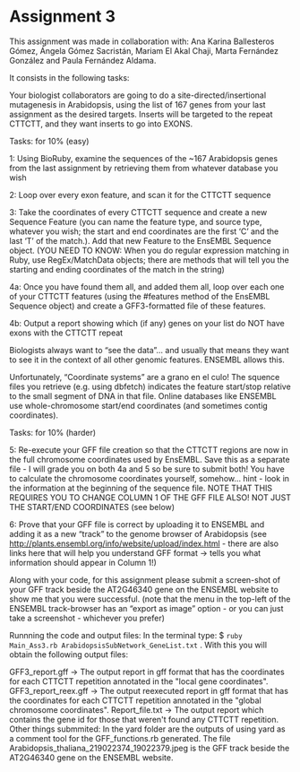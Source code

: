 # Assignment 3

This assignment was made in collaboration with: Ana Karina Ballesteros Gómez, Ángela Gómez Sacristán, Mariam El Akal Chaji, Marta Fernández González and Paula Fernández Aldama.


It consists in the following tasks:


Your biologist collaborators are going to do a site-directed/insertional mutagenesis in Arabidopsis, using the list of 167 genes from your last assignment as the desired targets. Inserts will be targeted to the repeat CTTCTT, and they want inserts to go into EXONS.

Tasks: for 10% (easy)

1: Using BioRuby, examine the sequences of the ~167 Arabidopsis genes from the last assignment by retrieving them from whatever database you wish

2: Loop over every exon feature, and scan it for the CTTCTT sequence

3: Take the coordinates of every CTTCTT sequence and create a new Sequence Feature (you can name the feature type, and source type, whatever you wish; the start and end coordinates are the first ‘C’ and the last ‘T’ of the match.). Add that new Feature to the EnsEMBL Sequence object. (YOU NEED TO KNOW: When you do regular expression matching in Ruby, use RegEx/MatchData objects; there are methods that will tell you the starting and ending coordinates of the match in the string)

4a: Once you have found them all, and added them all, loop over each one of your CTTCTT features (using the #features method of the EnsEMBL Sequence object) and create a GFF3-formatted file of these features.

4b: Output a report showing which (if any) genes on your list do NOT have exons with the CTTCTT repeat

Biologists always want to “see the data”... and usually that means they want to see it in the context of all other genomic features. ENSEMBL allows this.

Unfortunately, “Coordinate systems” are a grano en el culo! The squence files you retrieve (e.g. using dbfetch) indicates the feature start/stop relative to the small segment of DNA in that file. Online databases like ENSEMBL use whole-chromosome start/end coordinates (and sometimes contig coordinates).


Tasks: for 10% (harder)

5: Re-execute your GFF file creation so that the CTTCTT regions are now in the full chromosome coordinates used by EnsEMBL. Save this as a separate file - I will grade you on both 4a and 5 so be sure to submit both! You have to calculate the chromosome coordinates yourself, somehow… hint - look in the information at the beginning of the sequence file. NOTE THAT THIS REQUIRES YOU TO CHANGE COLUMN 1 OF THE GFF FILE ALSO! NOT JUST THE START/END COORDINATES (see below)

6: Prove that your GFF file is correct by uploading it to ENSEMBL and adding it as a new “track” to the genome browser of Arabidopsis (see http://plants.ensembl.org/info/website/upload/index.html - there are also links here that will help you understand GFF format → tells you what information should appear in Column 1!)

Along with your code, for this assignment please submit a screen-shot of your GFF track beside the AT2G46340 gene on the ENSEMBL website to show me that you were successful. (note that the menu in the top-left of the ENSEMBL track-browser has an “export as image” option - or you can just take a screenshot - whichever you prefer)


Runnning the code and output files:
In the terminal type: $ `ruby Main_Ass3.rb ArabidopsisSubNetwork_GeneList.txt` . With this you will obtain the following output files:

GFF3_report.gff -> The output report in gff format that has the coordinates for each CTTCTT repetition annotated in the "local gene coordinates".
GFF3_report_reex.gff -> The output reexecuted report in gff format that has the coordinates for each CTTCTT repetition annotated in the "global chromosome coordinates".
Report_file.txt -> The output report which contains the gene id for those that weren't found any CTTCTT repetition.
Other things submmited:
In the yard folder are the outputs of using yard as a comment tool for the GFF_functions.rb generated. The file Arabidopsis_thaliana_219022374_19022379.jpeg is the GFF track beside the AT2G46340 gene on the ENSEMBL website.
